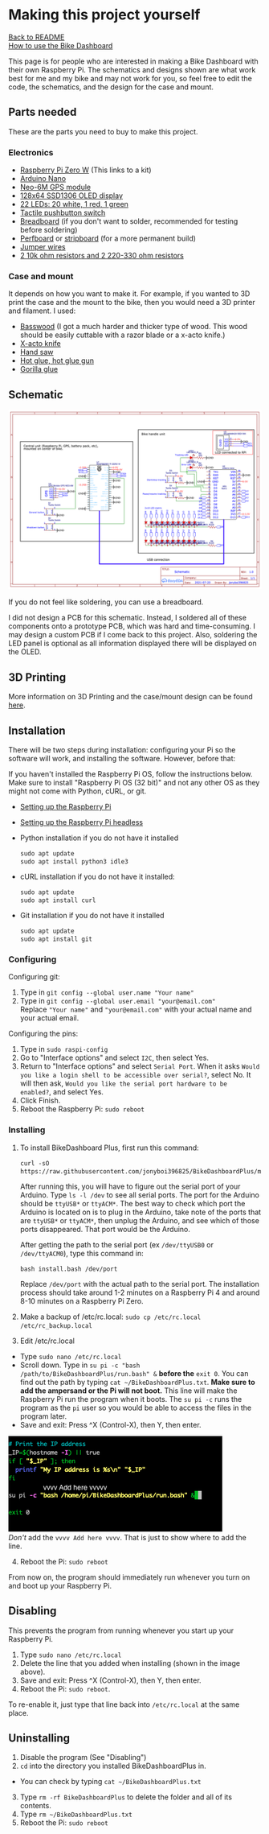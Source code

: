 # Making this project yourself
[Back to README](/README.md)  
[How to use the Bike Dashboard](/docs/pages/usage.md)

This page is for people who are interested in making a Bike Dashboard with their own Raspberry Pi. The schematics and designs shown are what work best for me and my bike and may not work for you, so feel free to edit the code, the schematics, and the design for the case and mount. 

## Parts needed

These are the parts you need to buy to make this project. 

### Electronics
- [Raspberry Pi Zero W](https://www.amazon.com/Vilros-Raspberry-Starter-Power-Premium/dp/B0748MPQT4/ref=pd_lpo_1?pd_rd_i=B0748MPQT4&psc=1) (This links to a kit)
- [Arduino Nano](https://www.amazon.com/ELEGOO-Arduino-ATmega328P-Without-Compatible/dp/B0713XK923/ref=sr_1_1_sspa?dchild=1&keywords=arduino+nano&qid=1628279256&s=electronics&sr=1-1-spons&psc=1&spLa=ZW5jcnlwdGVkUXVhbGlmaWVyPUEzRlFINlY0SzZVODU1JmVuY3J5cHRlZElkPUEwNzk1MTQwMkpFWjIzMVRDR1k5TiZlbmNyeXB0ZWRBZElkPUEwNjY5Mjg5MTdYSUo3UVNSUDZaVSZ3aWRnZXROYW1lPXNwX2F0ZiZhY3Rpb249Y2xpY2tSZWRpcmVjdCZkb05vdExvZ0NsaWNrPXRydWU=)
- [Neo-6M GPS module](https://www.amazon.com/Navigation-Positioning-Microcontroller-Compatible-Sensitivity/dp/B084MK8BS2/ref=sr_1_2_sspa?dchild=1&keywords=neo+6m&qid=1628279273&s=electronics&sr=1-2-spons&psc=1&spLa=ZW5jcnlwdGVkUXVhbGlmaWVyPUEzNlhLQTRHM01TMFFQJmVuY3J5cHRlZElkPUEwMzk5NzU3MlkzOFhXQVYxSzM5NSZlbmNyeXB0ZWRBZElkPUEwMjMwNDg0M0I3Mzc3QUFHOVlNRSZ3aWRnZXROYW1lPXNwX2F0ZiZhY3Rpb249Y2xpY2tSZWRpcmVjdCZkb05vdExvZ0NsaWNrPXRydWU=)
- [128x64 SSD1306 OLED display](https://www.amazon.com/UCTRONICS-SSD1306-Self-Luminous-Display-Raspberry/dp/B072Q2X2LL/ref=sr_1_4?dchild=1&keywords=oled+display&qid=1628279332&s=electronics&sr=1-4)
- [22 LEDs: 20 white, 1 red, 1 green](https://www.amazon.com/eBoot-Pieces-Emitting-Diodes-Assorted/dp/B06XPV4CSH/ref=asc_df_B06XPV4CSH/?tag=hyprod-20&linkCode=df0&hvadid=167146990738&hvpos=&hvnetw=g&hvrand=16456105429600568208&hvpone=&hvptwo=&hvqmt=&hvdev=c&hvdvcmdl=&hvlocint=&hvlocphy=9031971&hvtargid=pla-369941417757&psc=1)
- [Tactile pushbutton switch](https://www.amazon.com/OCR-180PcsTactile-Momentary-Switches-Assortment/dp/B01MRP025V/ref=sr_1_5?dchild=1&keywords=button+arduino&qid=1628279410&sr=8-5)
- [Breadboard](https://www.amazon.com/Breadboards-Solderless-Breadboard-Distribution-Connecting/dp/B07DL13RZH/ref=sr_1_1_sspa?dchild=1&keywords=breadboard&qid=1628279437&sr=8-1-spons&psc=1&spLa=ZW5jcnlwdGVkUXVhbGlmaWVyPUFTNlg2UERYMkY4SkcmZW5jcnlwdGVkSWQ9QTA1OTQ5OTMyNk5ISVQ3S0NCOEU3JmVuY3J5cHRlZEFkSWQ9QTA3ODI1MDYzOTdGQVNNODVCT0g1JndpZGdldE5hbWU9c3BfYXRmJmFjdGlvbj1jbGlja1JlZGlyZWN0JmRvTm90TG9nQ2xpY2s9dHJ1ZQ==)  (if you don't want to solder, recommended for testing before soldering)
- [Perfboard](https://www.amazon.com/ELEGOO-Prototype-Soldering-Compatible-Arduino/dp/B072Z7Y19F/ref=sr_1_1_sspa?dchild=1&keywords=perfboard&qid=1628279449&sr=8-1-spons&psc=1&spLa=ZW5jcnlwdGVkUXVhbGlmaWVyPUEzU1pPTjY3VlVKTFpFJmVuY3J5cHRlZElkPUEwNzk0ODYwMVZBSFY4M0RMSlM0JmVuY3J5cHRlZEFkSWQ9QTA0MzUzMTMxRVlZU1AyWjQ3R0wmd2lkZ2V0TmFtZT1zcF9hdGYmYWN0aW9uPWNsaWNrUmVkaXJlY3QmZG9Ob3RMb2dDbGljaz10cnVl) or [stripboard](https://www.amazon.com/YUNGUI-Prototype-perfboard-Sording-Electronic/dp/B088GSJM7G/ref=sr_1_3?dchild=1&keywords=stripboard&qid=1628279465&sr=8-3) (for a more permanent build)
- [Jumper wires](https://www.amazon.com/EDGELEC-Breadboard-Optional-Assorted-Multicolored/dp/B07GD2BWPY/ref=sr_1_1_sspa?dchild=1&keywords=jumper+wires&qid=1628279487&sr=8-1-spons&psc=1&spLa=ZW5jcnlwdGVkUXVhbGlmaWVyPUE2RTJDN0I3NUxUMUUmZW5jcnlwdGVkSWQ9QTA4MDEwNDcyUEExWTVZTlQzNlRMJmVuY3J5cHRlZEFkSWQ9QTA5NDU0MzYxSkE3VExKQkZEQUxaJndpZGdldE5hbWU9c3BfYXRmJmFjdGlvbj1jbGlja1JlZGlyZWN0JmRvTm90TG9nQ2xpY2s9dHJ1ZQ==)
- [2 10k ohm resistors and 2 220-330 ohm resistors](https://www.amazon.com/Resistor-Assortment-Kit-Thermistor-Photoresistor/dp/B0792M83JH/ref=sr_1_1_sspa?dchild=1&keywords=resistor+kit&qid=1628279500&sr=8-1-spons&psc=1&spLa=ZW5jcnlwdGVkUXVhbGlmaWVyPUFLOEZWQjNZQ1Q3RTYmZW5jcnlwdGVkSWQ9QTAzNjU4NTEyTlJXQllLU0syRkMmZW5jcnlwdGVkQWRJZD1BMDkxNjMwMExJRk9NUzE0MzFSMCZ3aWRnZXROYW1lPXNwX2F0ZiZhY3Rpb249Y2xpY2tSZWRpcmVjdCZkb05vdExvZ0NsaWNrPXRydWU=)

### Case and mount
It depends on how you want to make it. For example, if you wanted to 3D print the case and the mount to the bike, then you would need a 3D printer and filament. I used:
- [Basswood](https://www.amazon.com/Basswood-Sheets-Unfinished-Plywood-Crafts/dp/B08VN3HXDT/ref=sr_1_7?dchild=1&keywords=basswood&qid=1628279730&sr=8-7) (I got a much harder and thicker type of wood. This wood should be easily cuttable with a razor blade or a x-acto knife.)
- [X-acto knife](https://www.amazon.com/X-Acto-XZ3601-X-ACTO-Knife-Safety/dp/B005KRSWM6/ref=sr_1_5?crid=2TNSLQ787JYN7&dchild=1&keywords=xacto+knife&qid=1628279798&sprefix=x+acto+%2Caps%2C251&sr=8-5)
- [Hand saw](https://www.amazon.com/CRAFTSMAN-Hand-12-Inch-Hacksaw-CMHT20138/dp/B07R92S9YZ/ref=sr_1_5?dchild=1&keywords=hand+saw&qid=1628279935&sr=8-5) 
- [Hot glue, hot glue gun](https://www.amazon.com/Gluerious-Sticks-Crafts-School-Repairs/dp/B08FTHWC94/ref=sr_1_1_sspa?dchild=1&keywords=hot+glue+gun&qid=1628279885&sr=8-1-spons&psc=1&spLa=ZW5jcnlwdGVkUXVhbGlmaWVyPUExSFZGUlRKQUxHWlVXJmVuY3J5cHRlZElkPUEwMjA1OTM4MlRZVjlaWUtVTFlHUCZlbmNyeXB0ZWRBZElkPUEwNjM3NDc4MVRMOTZFOTNaRFBTSiZ3aWRnZXROYW1lPXNwX2F0ZiZhY3Rpb249Y2xpY2tSZWRpcmVjdCZkb05vdExvZ0NsaWNrPXRydWU=)
- [Gorilla glue](https://www.amazon.com/Gorilla-Original-Waterproof-Polyurethane-Bottle/dp/B0000223UV/ref=sr_1_2_sspa?dchild=1&keywords=gorilla+glue&qid=1628279996&sr=8-2-spons&psc=1&spLa=ZW5jcnlwdGVkUXVhbGlmaWVyPUEyVFhHTzVWVE9VS0VEJmVuY3J5cHRlZElkPUEwNDUzODU1OTNHMlNCUVhNQlk2JmVuY3J5cHRlZEFkSWQ9QTA2MzIzMTJOMVFUQzZLSVdYWlgmd2lkZ2V0TmFtZT1zcF9hdGYmYWN0aW9uPWNsaWNrUmVkaXJlY3QmZG9Ob3RMb2dDbGljaz10cnVl)

## Schematic
![bd_schematic.png](../img/bd_schematic.png)

If you do not feel like soldering, you can use a breadboard.

I did not design a PCB for this schematic. Instead, I soldered all of these components onto a prototype PCB, which was hard and time-consuming. I may design a custom PCB if I come back to this project. Also, soldering the LED panel is optional as all information displayed there will be displayed on the OLED.

## 3D Printing

More information on 3D Printing and the case/mount design can be found [here](https://github.com/jonyboi396825/BikeDashboardPlus/tree/master/hardware/models).

## Installation

There will be two steps during installation: configuring your Pi so the software will work, and installing the software. However, before that:

If you haven't installed the Raspberry Pi OS, follow the instructions below. Make sure to install "Raspberry Pi OS (32 bit)" and not any other OS as they might not come with Python, cURL, or git.
- [Setting up the Raspberry Pi](https://projects.raspberrypi.org/en/projects/raspberry-pi-setting-up)
- [Setting up the Raspberry Pi headless](https://www.raspberrypi.org/documentation/configuration/wireless/headless.md)

- Python installation if you do not have it installed
  ```
  sudo apt update
  sudo apt install python3 idle3
  ```

- cURL installation if you do not have it installed:
  ```
  sudo apt update
  sudo apt install curl
  ```

- Git installation if you do not have it installed
  ```
  sudo apt update
  sudo apt install git
  ```

### Configuring

Configuring git:
1. Type in `git config --global user.name "Your name"`
2. Type in `git config --global user.email "your@email.com"`  
Replace `"Your name"` and `"your@email.com"` with your actual name and your actual email.

Configuring the pins: 
1. Type in `sudo raspi-config`
2. Go to "Interface options" and select `I2C`, then select Yes.
3. Return to "Interface options" and select `Serial Port`. When it asks `Would you like a login shell to be accessible over serial?`, select No. It will then ask, `Would you like the serial port hardware to be enabled?`, and select Yes.
4. Click Finish.
5. Reboot the Raspberry Pi: `sudo reboot`

### Installing

1. To install BikeDashboard Plus, first run this command: 
    ```
    curl -sO https://raw.githubusercontent.com/jonyboi396825/BikeDashboardPlus/master/install.bash
    ```

    After running this, you will have to figure out the serial port of your Arduino. Type `ls -l /dev` to see all serial ports. The port for the Arduino should be `ttyUSB*` or `ttyACM*`. The best way to check which port the Arduino is located on is to plug in the Arduino, take note of the ports that are `ttyUSB*` or `ttyACM*`, then unplug the Arduino, and see which of those ports disappeared. That port would be the Arduino.

    After getting the path to the serial port (ex `/dev/ttyUSB0` or `/dev/ttyACM0`), type this command in:
    
    ```
    bash install.bash /dev/port
    ```
    Replace `/dev/port` with the actual path to the serial port. The installation process should take around 1-2 minutes on a Raspberry Pi 4 and around 8-10 minutes on a Raspberry Pi Zero.

2. Make a backup of /etc/rc.local: `sudo cp /etc/rc.local /etc/rc_backup.local`
3. Edit /etc/rc.local
- Type `sudo nano /etc/rc.local`
- Scroll down. Type in `su pi -c "bash /path/to/BikeDashboardPlus/run.bash" &` **before the** `exit 0`. You can find out the path by typing `cat ~/BikeDashboardPlus.txt`. **Make sure to add the ampersand or the Pi will not boot.** This line will make the Raspberry Pi run the program when it boots. The `su pi -c` runs the program as the `pi` user so you would be able to access the files in the program later.
- Save and exit: Press ^X (Control-X), then Y, then enter. 

![rc_local_edit.png](../img/rc_local_edit.png)  
*Don't* add the `vvvv Add here vvvv`. That is just to show where to add the line.

4. Reboot the Pi: `sudo reboot`

From now on, the program should immediately run whenever you turn on and boot up your Raspberry Pi.

## Disabling
This prevents the program from running whenever you start up your Raspberry Pi.

1. Type `sudo nano /etc/rc.local`
2. Delete the line that you added when installing (shown in the image above).
3. Save and exit: Press ^X (Control-X), then Y, then enter.
4. Reboot the Pi: `sudo reboot`.

To re-enable it, just type that line back into `/etc/rc.local` at the same place.
    
## Uninstalling

1. Disable the program (See "Disabling")
2. `cd` into the directory you installed BikeDashboardPlus in.
- You can check by typing `cat ~/BikeDashboardPlus.txt`
3. Type `rm -rf BikeDashboardPlus` to delete the folder and all of its contents.
4. Type `rm ~/BikeDashboardPlus.txt`
5. Reboot the Pi: `sudo reboot`
